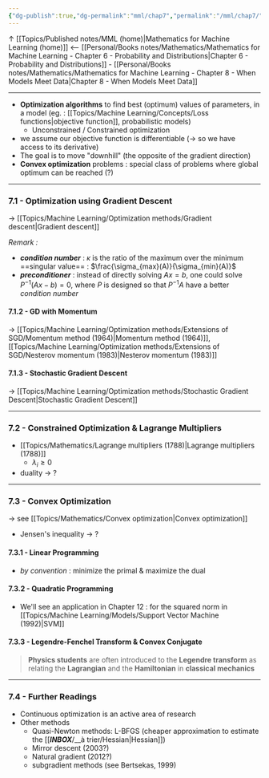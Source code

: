 ```yaml
---
{"dg-publish":true,"dg-permalink":"mml/chap7","permalink":"/mml/chap7/"}
---
```


↑ [[Topics/Published notes/MML (home)|Mathematics for Machine Learning (home)]]
<-- [[Personal/Books notes/Mathematics/Mathematics for Machine Learning - Chapter 6 - Probability and Distributions|Chapter 6 - Probability and Distributions]] - [[Personal/Books notes/Mathematics/Mathematics for Machine Learning - Chapter 8 - When Models Meet Data|Chapter 8 - When Models Meet Data]]

---

- **Optimization algorithms** to find best (optimum) values of parameters, in a model (eg. : [[Topics/Machine Learning/Concepts/Loss functions|objective function]], probabilistic models)
	- Unconstrained / Constrained optimization
- we assume our objective function is differentiable (-> so we have access to its derivative)
- The goal is to move "downhill" (the opposite of the gradient direction)
- **Convex optimization** problems : special class of problems where global optimum can be reached (?)

---
### 7.1 - Optimization using Gradient Descent
-> [[Topics/Machine Learning/Optimization methods/Gradient descent|Gradient descent]]

*Remark :*
- ***condition number*** : $\kappa$  is the ratio of the maximum over the minimum ==singular value== : $\frac{\sigma_{max}(A)}{\sigma_{min}(A)}$
- ***preconditioner*** : instead of directly solving $Ax=b$, one could solve $P^{-1}(Ax-b)=0$,  where $P$  is designed so that $P^{-1}A$ have a better *condition number*

#### 7.1.2 - GD with Momentum
-> [[Topics/Machine Learning/Optimization methods/Extensions of SGD/Momentum method (1964)|Momentum method (1964)]], [[Topics/Machine Learning/Optimization methods/Extensions of SGD/Nesterov momentum (1983)|Nesterov momentum (1983)]]

#### 7.1.3 - Stochastic Gradient Descent
-> [[Topics/Machine Learning/Optimization methods/Stochastic Gradient Descent|Stochastic Gradient Descent]]

---
### 7.2 - Constrained Optimization & Lagrange Multipliers
- [[Topics/Mathematics/Lagrange multipliers (1788)|Lagrange multipliers (1788)]]
	- $\lambda_i\geq 0$
- duality -> ?

---
### 7.3 - Convex Optimization
-> see [[Topics/Mathematics/Convex optimization|Convex optimization]]
- Jensen's inequality -> ?


#### 7.3.1 - Linear Programming
- *by convention* : minimize the primal & maximize the dual


#### 7.3.2 - Quadratic Programming
- We'll see an application in Chapter 12 : for the squared norm in [[Topics/Machine Learning/Models/Support Vector Machine (1992)|SVM]]


#### 7.3.3 - Legendre-Fenchel Transform & Convex Conjugate
> **Physics students** are often introduced to the **Legendre transform** as relating the **Lagrangian** and the **Hamiltonian** in **classical mechanics**

---
### 7.4 - Further Readings
- Continuous optimization is an active area of research
- Other methods
	- Quasi-Newton methods:  L-BFGS (cheaper approximation to estimate the [[___INBOX___/__à trier/Hessian|Hessian]])
	- Mirror descent (2003?)
	- Natural gradient (2012?)
	- subgradient methods (see Bertsekas, 1999)
